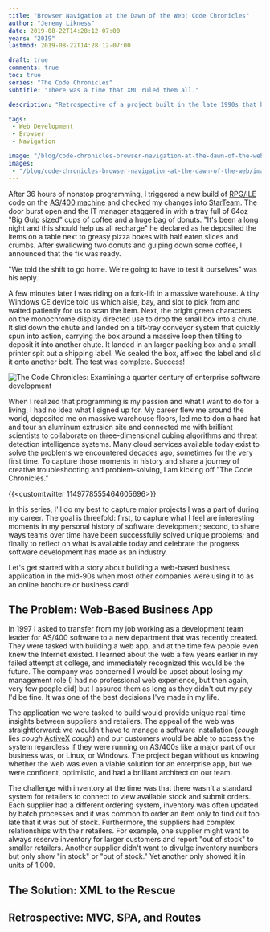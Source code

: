```yaml
---
title: "Browser Navigation at the Dawn of the Web: Code Chronicles"
author: "Jeremy Likness"
date: 2019-08-22T14:28:12-07:00
years: "2019"
lastmod: 2019-08-22T14:28:12-07:00

draft: true
comments: true
toc: true
series: "The Code Chronicles"
subtitle: "There was a time that XML ruled them all."

description: "Retrospective of a project built in the late 1990s that had to deal with the complexities of building a business application for the web."

tags:
 - Web Development 
 - Browser
 - Navigation

image: "/blog/code-chronicles-browser-navigation-at-the-dawn-of-the-web/images/code-chronicles-header.jpg" 
images:
 - "/blog/code-chronicles-browser-navigation-at-the-dawn-of-the-web/images/code-chronicles-header.jpg" 
---
```

After 36 hours of nonstop programming, I triggered a new build of [RPG/ILE](https://en.wikipedia.org/wiki/IBM_RPG#RPG_IV) code on the [AS/400 machine](https://en.wikipedia.org/wiki/IBM_System_i) and checked my changes into [StarTeam](https://en.wikipedia.org/wiki/StarTeam). The door burst open and the IT manager staggered in with a tray full of 64oz "Big Gulp sized" cups of coffee and a huge bag of donuts. "It's been a long night and this should help us all recharge" he declared as he deposited the items on a table next to greasy pizza boxes with half eaten slices and crumbs. After swallowing two donuts and gulping down some coffee, I announced that the fix was ready.

"We told the shift to go home. We're going to have to test it ourselves" was his reply.

A few minutes later I was riding on a fork-lift in a massive warehouse. A tiny Windows CE device told us which aisle, bay, and slot to pick from and waited patiently for us to scan the item. Next, the bright green characters on the monochrome display directed use to drop the small box into a chute. It slid down the chute and landed on a tilt-tray conveyor system that quickly spun into action, carrying the box around a massive loop then tilting to deposit it into another chute. It landed in an larger packing box and a small printer spit out a shipping label. We sealed the box, affixed the label and slid it onto another belt. The test was complete. Success!

![The Code Chronicles: Examining a quarter century of enterprise software development](/blog/code-chronicles-browser-navigation-at-the-dawn-of-the-web/images/code-chronicles-header.jpg)

When I realized that programming is my passion and what I want to do for a living, I had no idea what I signed up for. My career flew me around the world, deposited me on massive warehouse floors, led me to don a hard hat and tour an aluminum extrusion site and connected me with brilliant scientists to collaborate on three-dimensional cubing algorithms and threat detection intelligence systems. Many cloud services available today exist to solve the problems we encountered decades ago, sometimes for the very first time. To capture those moments in history and share a journey of creative troubleshooting and problem-solving, I am kicking off "The Code Chronicles."

{{<customtwitter 1149778555464605696>}}

In this series, I'll do my best to capture major projects I was a part of during my career. The goal is threefold: first, to capture what I feel are interesting moments in my personal history of software development; second, to share ways teams over time have been successfully solved unique problems; and finally to reflect on what is available today and celebrate the progress software development has made as an industry.

Let's get started with a story about building a web-based business application in the mid-90s when most other companies were using it to as an online brochure or business card!

## The Problem: Web-Based Business App

In 1997 I asked to transfer from my job working as a development team leader for AS/400 software to a new department that was recently created. They were tasked with building a web app, and at the time few people even knew the Internet existed. I learned about the web a few years earlier in my failed attempt at college, and immediately recognized this would be the future. The company was concerned I would be upset about losing my management role (I had no professional web experience, but then again, very few people did) but I assured them as long as they didn't cut my pay I'd be fine. It was one of the best decisions I've made in my life.

The application we were tasked to build would provide unique real-time insights between suppliers and retailers. The appeal of the web was straightforward: we wouldn't have to manage a software installation (*cough* lies *cough* [ActiveX](https://en.wikipedia.org/wiki/ActiveX) *cough*) and our customers would be able to access the system regardless if they were running on AS/400s like a major part of our business was, or Linux, or Windows. The project began without us knowing whether the web was even a viable solution for an enterprise app, but we were confident, optimistic, and had a brilliant architect on our team.

The challenge with inventory at the time was that there wasn't a standard system for retailers to connect to view available stock and submit orders. Each supplier had a different ordering system, inventory was often updated by batch processes and it was common to order an item only to find out too late that it was out of stock. Furthermore, the suppliers had complex relationships with their retailers. For example, one supplier might want to always reserve inventory for larger customers and report "out of stock" to smaller retailers. Another supplier didn't want to divulge inventory numbers but only show "in stock" or "out of stock." Yet another only showed it in units of 1,000.



## The Solution: XML to the Rescue

## Retrospective: MVC, SPA, and Routes



